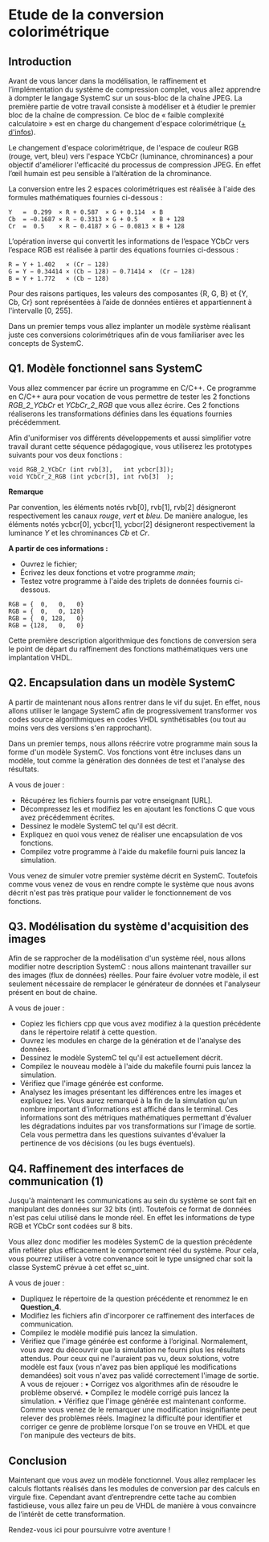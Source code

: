 # Etude de la conversion colorimétrique

##	Introduction

Avant de vous lancer dans la modélisation, le raffinement et l’implémentation du système de compression complet, vous allez apprendre à dompter le langage SystemC sur un sous-bloc de la chaîne JPEG. La première partie de votre travail consiste à modéliser et à étudier le premier bloc de la chaîne de compression. Ce bloc de « faible complexité calculatoire » est en charge du changement d'espace colorimétrique ([+ d'infos](https://en.wikipedia.org/wiki/YCbCr)).

Le changement d'espace colorimétrique, de l'espace de couleur RGB (rouge, vert, bleu) vers l'espace YCbCr (luminance, chrominances) a pour objectif d'améliorer l'efficacité du processus de compression JPEG. En effet l’œil humain est peu sensible à l’altération de la chrominance.

La conversion entre les 2 espaces colorimétriques est réalisée à l'aide des formules mathématiques fournies ci-dessous :

```
Y   =  0.299  × R + 0.587  × G + 0.114  × B
Cb  = −0.1687 × R − 0.3313 × G + 0.5    × B + 128
Cr  =  0.5    × R − 0.4187 × G − 0.0813 × B + 128
```

L’opération inverse qui convertit les informations de l’espace YCbCr vers l’espace RGB est réalisée à partir des équations fournies ci-dessous :

```
R = Y + 1.402   × (Cr − 128)
G = Y − 0.34414 × (Cb − 128) − 0.71414 ×  (Cr − 128)
B = Y + 1.772   × (Cb − 128)
```

Pour des raisons partiques, les valeurs des composantes {R, G, B} et {Y, Cb, Cr} sont représentées à l’aide de données entières et appartiennent à l'intervalle [0, 255].

Dans un premier temps vous allez implanter un modèle système réalisant juste ces conversions colorimétriques afin de vous familiariser avec les concepts de SystemC.

##	Q1. Modèle fonctionnel sans SystemC

Vous allez commencer par écrire un programme en C/C++. Ce programme en C/C++ aura pour vocation de vous permettre de tester les 2 fonctions *RGB_2_YCbCr* et *YCbCr_2_RGB* que vous allez écrire. Ces 2 fonctions réaliserons les transformations définies dans les équations fournies précédemment.

Afin d'uniformiser vos différents développements et aussi simplifier votre travail durant cette séquence pédagogique, vous utiliserez les prototypes suivants pour vos deux fonctions :

```
void RGB_2_YCbCr (int rvb[3],   int ycbcr[3]);
void YCbCr_2_RGB (int ycbcr[3], int rvb[3]  );
```

**Remarque**

Par convention, les éléments notés rvb[0], rvb[1], rvb[2] désigneront respectivement les canaux *rouge*, *vert* et *bleu*. De manière analogue, les éléments notés ycbcr[0], ycbcr[1], ycbcr[2] désigneront respectivement la luminance *Y* et les chrominances *Cb* et *Cr*.

**A partir de ces informations :**

- Ouvrez le fichier;
- Écrivez les deux fonctions et votre programme *main*;
- Testez votre programme à l'aide des triplets de données fournis ci-dessous.

```
RGB = {  0,   0,   0}
RGB = {  0,   0, 128}
RGB = {  0, 128,   0}
RGB = {128,   0,   0}
```

Cette première description algorithmique des fonctions de conversion sera le point de départ du raffinement des fonctions mathématiques vers une implantation VHDL.

## Q2. Encapsulation dans un modèle SystemC

A partir de maintenant nous allons rentrer dans le vif du sujet. En effet, nous allons utiliser le langage SystemC afin de progressivement transformer vos codes source algorithmiques en codes VHDL synthétisables (ou tout au moins vers des versions s'en rapprochant).

Dans un premier temps, nous allons réécrire votre programme main sous la forme d'un modèle SystemC. Vos fonctions vont être incluses dans un modèle, tout comme la génération des données de test et l'analyse des résultats.

A vous de jouer :
- Récupérez les fichiers fournis par votre enseignant [URL].
- Décompressez les et modifiez les en ajoutant les fonctions C que vous avez précédemment écrites.
- Dessinez le modèle SystemC tel qu'il est décrit.
- Expliquez en quoi vous venez de réaliser une encapsulation de vos fonctions.
- Compilez votre programme à l'aide du makefile fourni puis lancez la simulation.

Vous venez de simuler votre premier système décrit en SystemC. Toutefois comme vous venez de vous en rendre compte le système que nous avons décrit n'est pas très pratique pour valider le fonctionnement de vos fonctions.

##	Q3. Modélisation du système d'acquisition des images

Afin de se rapprocher de la modélisation d'un système réel, nous allons modifier notre description SystemC : nous allons maintenant travailler sur des images (flux de données) réelles. Pour faire évoluer votre modèle, il est seulement nécessaire de remplacer le générateur de données et l'analyseur présent en bout de chaine.

A vous de jouer :

-	Copiez les fichiers cpp que vous avez modifiez à la question précédente dans le répertoire relatif à cette question.
-	Ouvrez les modules en charge de la génération et de l'analyse des données.
-	Dessinez le modèle SystemC tel qu'il est actuellement décrit.
-	Compilez le nouveau modèle à l'aide du makefile fourni puis lancez la simulation.
-	Vérifiez que l'image générée est conforme.
-	Analysez les images présentant les différences entre les images et expliquez les.
Vous aurez remarqué à la fin de la simulation qu'un nombre important d'informations est affiché dans le terminal. Ces informations sont des métriques mathématiques permettant d'évaluer les dégradations induites par vos transformations sur l'image de sortie. Cela vous permettra dans les questions suivantes d'évaluer la pertinence de vos décisions (ou les bugs éventuels).

##	Q4. Raffinement des interfaces de communication (1)

Jusqu'à maintenant les communications au sein du système se sont fait en manipulant des données sur 32 bits (int). Toutefois ce format de données n'est pas celui utilisé dans le monde réel. En effet les informations de type RGB et YCbCr sont codées sur 8 bits.

Vous allez donc modifier les modèles SystemC de la question précédente afin refléter plus efficacement le comportement réel du système. Pour cela, vous pourrez utiliser à votre convenance soit le type unsigned char soit la classe SystemC prévue à cet effet sc_uint<T>.

A vous de jouer :

- Dupliquez le répertoire de la question précédente et renommez le en **Question_4**.
- Modifiez les fichiers afin d'incorporer ce raffinement des interfaces de communication.
- Compilez le modèle modifié puis lancez la simulation.
- Vérifiez que l'image générée est conforme à l’original.
Normalement, vous avez du découvrir que la simulation ne fourni plus les résultats attendus. Pour ceux qui ne l'auraient pas vu, deux solutions, votre modèle est faux (vous n'avez pas bien appliqué les modifications demandées) soit vous n'avez pas validé correctement l'image de sortie.
A vous de rejouer :
•	Corrigez vos algorithmes afin de résoudre le problème observé.
•	Compilez le modèle corrigé puis lancez la simulation.
•	Vérifiez que l'image générée est maintenant conforme.
Comme vous venez de le remarquer une modification insignifiante peut relever des problèmes réels. Imaginez la difficulté pour identifier et corriger ce genre de problème lorsque l'on se trouve en VHDL et que l'on manipule des vecteurs de bits.

##	Conclusion

Maintenant que vous avez un modèle fonctionnel. Vous allez remplacer les calculs flottants réalisés dans les modules de conversion par des calculs en virgule fixe. Cependant avant d’entreprendre cette tache au combien fastidieuse, vous allez faire un peu de VHDL de manière à vous convaincre de l’intérêt de cette transformation.

Rendez-vous ici pour poursuivre votre aventure !
